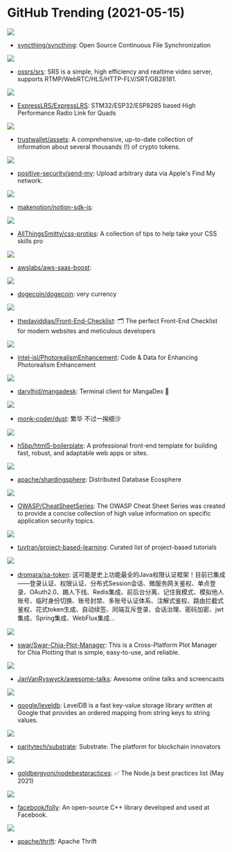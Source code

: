 # GitHub Trending (2021-05-15)

![](https://img.shields.io/badge/Go-New%20426-green?style=flat-square&logo=appveyor)
- [syncthing/syncthing](https://github.com/syncthing/syncthing): Open Source Continuous File Synchronization

![](https://img.shields.io/badge/C%2B%2B-New%20387-green?style=flat-square&logo=appveyor)
- [ossrs/srs](https://github.com/ossrs/srs): SRS is a simple, high efficiency and realtime video server, supports RTMP/WebRTC/HLS/HTTP-FLV/SRT/GB28181.

![](https://img.shields.io/badge/C%2B%2B-New%2026-green?style=flat-square&logo=appveyor)
- [ExpressLRS/ExpressLRS](https://github.com/ExpressLRS/ExpressLRS): STM32/ESP32/ESP8285 based High Performance Radio Link for Quads

![](https://img.shields.io/badge/TypeScript-New%20107-green?style=flat-square&logo=appveyor)
- [trustwallet/assets](https://github.com/trustwallet/assets): A comprehensive, up-to-date collection of information about several thousands (!) of crypto tokens.

![](https://img.shields.io/badge/C-New%20359-green?style=flat-square&logo=appveyor)
- [positive-security/send-my](https://github.com/positive-security/send-my): Upload arbitrary data via Apple's Find My network.

![](https://img.shields.io/badge/TypeScript-New%20204-green?style=flat-square&logo=appveyor)
- [makenotion/notion-sdk-js](https://github.com/makenotion/notion-sdk-js): 

![](https://img.shields.io/badge/none-New%20178-green?style=flat-square&logo=appveyor)
- [AllThingsSmitty/css-protips](https://github.com/AllThingsSmitty/css-protips): A collection of tips to help take your CSS skills pro

![](https://img.shields.io/badge/Java-New%20115-green?style=flat-square&logo=appveyor)
- [awslabs/aws-saas-boost](https://github.com/awslabs/aws-saas-boost): 

![](https://img.shields.io/badge/C%2B%2B-New%20255-green?style=flat-square&logo=appveyor)
- [dogecoin/dogecoin](https://github.com/dogecoin/dogecoin): very currency

![](https://img.shields.io/badge/none-New%20250-green?style=flat-square&logo=appveyor)
- [thedaviddias/Front-End-Checklist](https://github.com/thedaviddias/Front-End-Checklist): 🗂 The perfect Front-End Checklist for modern websites and meticulous developers

![](https://img.shields.io/badge/HTML-New%2079-green?style=flat-square&logo=appveyor)
- [intel-isl/PhotorealismEnhancement](https://github.com/intel-isl/PhotorealismEnhancement): Code & Data for Enhancing Photorealism Enhancement

![](https://img.shields.io/badge/Go-New%2086-green?style=flat-square&logo=appveyor)
- [darylhjd/mangadesk](https://github.com/darylhjd/mangadesk): Terminal client for MangaDex 📖

![](https://img.shields.io/badge/JavaScript-New%2066-green?style=flat-square&logo=appveyor)
- [monk-coder/dust](https://github.com/monk-coder/dust): 繁华 不过一掬细沙

![](https://img.shields.io/badge/JavaScript-New%2084-green?style=flat-square&logo=appveyor)
- [h5bp/html5-boilerplate](https://github.com/h5bp/html5-boilerplate): A professional front-end template for building fast, robust, and adaptable web apps or sites.

![](https://img.shields.io/badge/Java-New%2037-green?style=flat-square&logo=appveyor)
- [apache/shardingsphere](https://github.com/apache/shardingsphere): Distributed Database Ecosphere

![](https://img.shields.io/badge/Python-New%2086-green?style=flat-square&logo=appveyor)
- [OWASP/CheatSheetSeries](https://github.com/OWASP/CheatSheetSeries): The OWASP Cheat Sheet Series was created to provide a concise collection of high value information on specific application security topics.

![](https://img.shields.io/badge/none-New%20283-green?style=flat-square&logo=appveyor)
- [tuvtran/project-based-learning](https://github.com/tuvtran/project-based-learning): Curated list of project-based tutorials

![](https://img.shields.io/badge/Java-New%20132-green?style=flat-square&logo=appveyor)
- [dromara/sa-token](https://github.com/dromara/sa-token): 这可能是史上功能最全的Java权限认证框架！目前已集成——登录认证、权限认证、分布式Session会话、微服务网关鉴权、单点登录、OAuth2.0、踢人下线、Redis集成、前后台分离、记住我模式、模拟他人账号、临时身份切换、账号封禁、多账号认证体系、注解式鉴权、路由拦截式鉴权、花式token生成、自动续签、同端互斥登录、会话治理、密码加密、jwt集成、Spring集成、WebFlux集成...

![](https://img.shields.io/badge/Python-New%2075-green?style=flat-square&logo=appveyor)
- [swar/Swar-Chia-Plot-Manager](https://github.com/swar/Swar-Chia-Plot-Manager): This is a Cross-Platform Plot Manager for Chia Plotting that is simple, easy-to-use, and reliable.

![](https://img.shields.io/badge/none-New%20156-green?style=flat-square&logo=appveyor)
- [JanVanRyswyck/awesome-talks](https://github.com/JanVanRyswyck/awesome-talks): Awesome online talks and screencasts

![](https://img.shields.io/badge/C%2B%2B-New%2031-green?style=flat-square&logo=appveyor)
- [google/leveldb](https://github.com/google/leveldb): LevelDB is a fast key-value storage library written at Google that provides an ordered mapping from string keys to string values.

![](https://img.shields.io/badge/Rust-New%2047-green?style=flat-square&logo=appveyor)
- [paritytech/substrate](https://github.com/paritytech/substrate): Substrate: The platform for blockchain innovators

![](https://img.shields.io/badge/JavaScript-New%20211-green?style=flat-square&logo=appveyor)
- [goldbergyoni/nodebestpractices](https://github.com/goldbergyoni/nodebestpractices): ✅ The Node.js best practices list (May 2021)

![](https://img.shields.io/badge/C%2B%2B-New%2026-green?style=flat-square&logo=appveyor)
- [facebook/folly](https://github.com/facebook/folly): An open-source C++ library developed and used at Facebook.

![](https://img.shields.io/badge/C%2B%2B-New%2030-green?style=flat-square&logo=appveyor)
- [apache/thrift](https://github.com/apache/thrift): Apache Thrift

